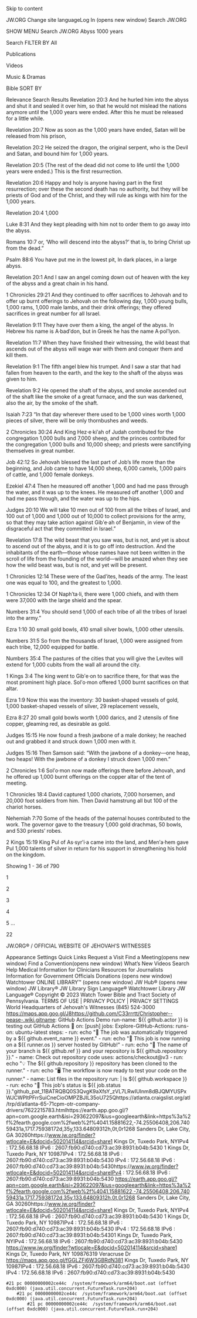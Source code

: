 Skip to content

JW.ORG
Change site languageLog In (opens new window)
Search JW.ORG

SHOW MENU
Search JW.ORG
Abyss 1000 years 

Search
FILTER BY
All

Publications

Videos

Music & Dramas

Bible
SORT BY

Relevance
Search Results
Revelation 20:3
And he hurled him into the abyss and shut it and sealed it over him, so that he would not mislead the nations anymore until the 1,000 years were ended. After this he must be released for a little while.

Revelation 20:7
Now as soon as the 1,000 years have ended, Satan will be released from his prison,

Revelation 20:2
He seized the dragon, the original serpent, who is the Devil and Satan, and bound him for 1,000 years.

Revelation 20:5
(The rest of the dead did not come to life until the 1,000 years were ended.) This is the first resurrection.

Revelation 20:6
Happy and holy is anyone having part in the first resurrection; over these the second death has no authority, but they will be priests of God and of the Christ, and they will rule as kings with him for the 1,000 years.

Revelation 20:4
1,000

Luke 8:31
And they kept pleading with him not to order them to go away into the abyss.

Romans 10:7
or, ‘Who will descend into the abyss?’ that is, to bring Christ up from the dead.”

Psalm 88:6
You have put me in the lowest pit, In dark places, in a large abyss.

Revelation 20:1
And I saw an angel coming down out of heaven with the key of the abyss and a great chain in his hand.

1 Chronicles 29:21
And they continued to offer sacrifices to Jehovah and to offer up burnt offerings to Jehovah on the following day, 1,000 young bulls, 1,000 rams, 1,000 male lambs, and their drink offerings; they offered sacrifices in great number for all Israel.

Revelation 9:11
They have over them a king, the angel of the abyss. In Hebrew his name is A·badʹdon, but in Greek he has the name A·polʹlyon.

Revelation 11:7
When they have finished their witnessing, the wild beast that ascends out of the abyss will wage war with them and conquer them and kill them.

Revelation 9:1
The fifth angel blew his trumpet. And I saw a star that had fallen from heaven to the earth, and the key to the shaft of the abyss was given to him.

Revelation 9:2
He opened the shaft of the abyss, and smoke ascended out of the shaft like the smoke of a great furnace, and the sun was darkened, also the air, by the smoke of the shaft.

Isaiah 7:23
“In that day wherever there used to be 1,000 vines worth 1,000 pieces of silver, there will be only thornbushes and weeds.

2 Chronicles 30:24
And King Hez·e·kiʹah of Judah contributed for the congregation 1,000 bulls and 7,000 sheep, and the princes contributed for the congregation 1,000 bulls and 10,000 sheep; and priests were sanctifying themselves in great number.

Job 42:12
So Jehovah blessed the last part of Job’s life more than the beginning, and Job came to have 14,000 sheep, 6,000 camels, 1,000 pairs of cattle, and 1,000 female donkeys.

Ezekiel 47:4
Then he measured off another 1,000 and had me pass through the water, and it was up to the knees. He measured off another 1,000 and had me pass through, and the water was up to the hips.

Judges 20:10
We will take 10 men out of 100 from all the tribes of Israel, and 100 out of 1,000 and 1,000 out of 10,000 to collect provisions for the army, so that they may take action against Gibʹe·ah of Benjamin, in view of the disgraceful act that they committed in Israel.”

Revelation 17:8
The wild beast that you saw was, but is not, and yet is about to ascend out of the abyss, and it is to go off into destruction. And the inhabitants of the earth—those whose names have not been written in the scroll of life from the founding of the world—will be amazed when they see how the wild beast was, but is not, and yet will be present.

1 Chronicles 12:14
These were of the Gadʹites, heads of the army. The least one was equal to 100, and the greatest to 1,000.

1 Chronicles 12:34
Of Naphʹta·li, there were 1,000 chiefs, and with them were 37,000 with the large shield and the spear.

Numbers 31:4
You should send 1,000 of each tribe of all the tribes of Israel into the army.”

Ezra 1:10
30 small gold bowls, 410 small silver bowls, 1,000 other utensils.

Numbers 31:5
So from the thousands of Israel, 1,000 were assigned from each tribe, 12,000 equipped for battle.

Numbers 35:4
The pastures of the cities that you will give the Levites will extend for 1,000 cubits from the wall all around the city.

1 Kings 3:4
The king went to Gibʹe·on to sacrifice there, for that was the most prominent high place. Solʹo·mon offered 1,000 burnt sacrifices on that altar.

Ezra 1:9
Now this was the inventory: 30 basket-shaped vessels of gold, 1,000 basket-shaped vessels of silver, 29 replacement vessels,

Ezra 8:27
20 small gold bowls worth 1,000 darics, and 2 utensils of fine copper, gleaming red, as desirable as gold.

Judges 15:15
He now found a fresh jawbone of a male donkey; he reached out and grabbed it and struck down 1,000 men with it.

Judges 15:16
Then Samson said: “With the jawbone of a donkey—one heap, two heaps! With the jawbone of a donkey I struck down 1,000 men.”

2 Chronicles 1:6
Solʹo·mon now made offerings there before Jehovah, and he offered up 1,000 burnt offerings on the copper altar of the tent of meeting.

1 Chronicles 18:4
David captured 1,000 chariots, 7,000 horsemen, and 20,000 foot soldiers from him. Then David hamstrung all but 100 of the chariot horses.

Nehemiah 7:70
Some of the heads of the paternal houses contributed to the work. The governor gave to the treasury 1,000 gold drachmas, 50 bowls, and 530 priests’ robes.

2 Kings 15:19
King Pul of As·syrʹi·a came into the land, and Menʹa·hem gave Pul 1,000 talents of silver in return for his support in strengthening his hold on the kingdom.

Showing 1 - 36 of 790

1

2

3

4

5
...

22

>
JW.ORG® / OFFICIAL WEBSITE OF JEHOVAH’S WITNESSES

Appearance Settings
Quick Links
Request a Visit
Find a Meeting(opens new window)
Find a Convention(opens new window)
What’s New
Videos
Search
Help
Medical Information for Clinicians
Resources for Journalists
Information for Government Officials
Donations
(opens new window)
Watchtower ONLINE LIBRARY™
(opens new window)
JW Hub®
(opens new window)
JW Library®
JW Library Sign Language®
Watchtower Library
JW Language®
Copyright © 2023 Watch Tower Bible and Tract Society of Pennsylvania.
TERMS OF USE  |  PRIVACY POLICY  |  PRIVACY SETTINGS
World Headquarters of Jehovah's Witnesses
(845) 524-3000
https://maps.app.goo.gl/J8https://github.com/C33rrrtt/Christopher--pease-.wiki.gitname: GitHub Actions Demo
run-name: ${{ github.actor }} is testing out GitHub Actions 🚀
on: [push]
jobs:
  Explore-GitHub-Actions:
      runs-on: ubuntu-latest
          steps:
                - run: echo "🎉 The job was automatically triggered by a ${{ github.event_name }} event."
                      - run: echo "🐧 This job is now running on a ${{ runner.os }} server hosted by GitHub!"
                            - run: echo "🔎 The name of your branch is ${{ github.ref }} and your repository is ${{ github.repository }}."
                                  - name: Check out repository code
                                          uses: actions/checkout@v3
                                                - run: echo "💡 The ${{ github.repository }} repository has been cloned to the runner."
                                                      - run: echo "🖥️ The workflow is now ready to test your code on the runner."
                                                            - name: List files in the repository
                                                                    run: |
                                                                              ls ${{ github.workspace }}
                                                                                    - run: echo "🍏 This job's status is ${{ job.status }}."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https://atlanta.craigslist.org/atl/trp/d/atlanta-65-71cpm-otr-company-drivers/7622215783.htmlhttps://earth.app.goo.gl/?apn=com.google.earth&isi=293622097&ius=googleearth&link=https%3a%2f%2fearth.google.com%2fweb%2f%4041.15881622,-74.25506408,206.74059431a,1717.75938172d,35y,133.64809312h,0t,0r1268 Sanders Dr, Lake City, GA 30260https://www.jw.org/finder?wtlocale=E&docid=502014114&srcid=share1 Kings Dr, Tuxedo Park, NYIPv4 : 172.56.68.18 IPv6 : 2607:fb90:d740:cd73:ac39:8931:b04b:5430 1 Kings Dr, Tuxedo Park, NY 10987IPv4 : 172.56.68.18 IPv6 : 2607:fb90:d740:cd73:ac39:8931:b04b:5430 IPv4 : 172.56.68.18 IPv6 : 2607:fb90:d740:cd73:ac39:8931:b04b:5430https://www.jw.org/finder?wtlocale=E&docid=502014114&srcid=shareIPv4 : 172.56.68.18 IPv6 : 2607:fb90:d740:cd73:ac39:8931:b04b:5430 https://earth.app.goo.gl/?apn=com.google.earth&isi=293622097&ius=googleearth&link=https%3a%2f%2fearth.google.com%2fweb%2f%4041.15881622,-74.25506408,206.74059431a,1717.75938172d,35y,133.64809312h,0t,0r1268 Sanders Dr, Lake City, GA 30260https://www.jw.org/finder?wtlocale=E&docid=502014114&srcid=share1 Kings Dr, Tuxedo Park, NYIPv4 : 172.56.68.18 IPv6 : 2607:fb90:d740:cd73:ac39:8931:b04b:5430 1 Kings Dr, Tuxedo Park, NY 10987IPv4 : 172.56.68.18 IPv6 : 2607:fb90:d740:cd73:ac39:8931:b04b:5430 IPv4 : 172.56.68.18 IPv6 : 2607:fb90:d740:cd73:ac39:8931:b04b:54301 Kings Dr, Tuxedo Park, NYIPv4 : 172.56.68.18 IPv6 : 2607:fb90:d740:cd73:ac39:8931:b04b:5430 https://www.jw.org/finder?wtlocale=E&docid=502014114&srcid=share1 Kings Dr, Tuxedo Park, NY 109876319 Veracruse Dr
                                                                                    https://maps.app.goo.gl/fGGLZFj6W3GBRdN381 Kings Dr, Tuxedo Park, NY 10987IPv4 : 172.56.68.18 IPv6 : 2607:fb90:d740:cd73:ac39:8931:b04b:5430 IPv4 : 172.56.68.18
                                                                                    IPv6 : 2607:fb90:d740:cd73:ac39:8931:b04b:5430
                                                                                    
    #21 pc 00000000002ce44c  /system/framework/arm64/boot.oat (offset 0xdc000) (java.util.concurrent.FutureTask.run+204)
        #21 pc 00000000002ce44c  /system/framework/arm64/boot.oat (offset 0xdc000) (java.util.concurrent.FutureTask.run+204)
            #21 pc 00000000002ce44c  /system/framework/arm64/boot.oat (offset 0xdc000) (java.util.concurrent.FutureTask.run+204)
            
